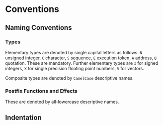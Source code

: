 # Conventions

## Naming Conventions

### Types

Elementary types are denoted by single capital letters 
as follows: `N` unsigned integer, `C` character, `S` sequence, 
`E` execution token, `A` address, `Q` quotation. 
These are mandatory. Further elementary types are `I` for signed 
integers, `X` for single precision floating point numbers, `V` for
vectors.

Composite types are denoted by `CamelCase` descriptive names.

### Postfix Functions and Effects

These are denoted by all-lowercase descriptive names.

## Indentation
